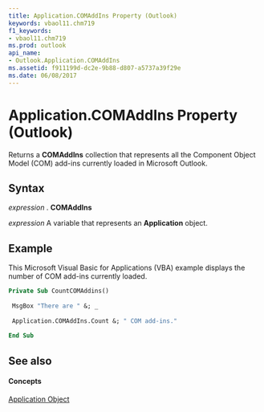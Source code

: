```yaml
---
title: Application.COMAddIns Property (Outlook)
keywords: vbaol11.chm719
f1_keywords:
- vbaol11.chm719
ms.prod: outlook
api_name:
- Outlook.Application.COMAddIns
ms.assetid: f911199d-dc2e-9b88-d807-a5737a39f29e
ms.date: 06/08/2017
---
```



# Application.COMAddIns Property (Outlook)

Returns a  **COMAddIns** collection that represents all the Component Object Model (COM) add-ins currently loaded in Microsoft Outlook.


## Syntax

 _expression_ . **COMAddIns**

 _expression_ A variable that represents an **Application** object.


## Example

This Microsoft Visual Basic for Applications (VBA) example displays the number of COM add-ins currently loaded.


```vb
Private Sub CountCOMAddins() 
 
 MsgBox "There are " &; _ 
 
 Application.COMAddIns.Count &; " COM add-ins." 
 
End Sub
```


## See also


#### Concepts


[Application Object](application-object-outlook.md)

